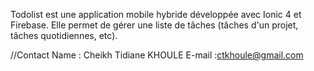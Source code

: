 Todolist est une application mobile hybride développée avec Ionic 4 et Firebase.
Elle permet de gérer une liste de tâches (tâches d'un projet, tâches quotidiennes, etc).

//Contact
Name : Cheikh Tidiane KHOULE
E-mail :ctkhoule@gmail.com